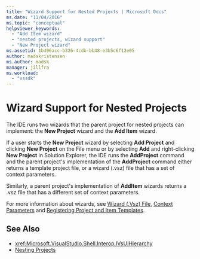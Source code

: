 ```yaml
---
title: "Wizard Support for Nested Projects | Microsoft Docs"
ms.date: "11/04/2016"
ms.topic: "conceptual"
helpviewer_keywords:
  - "Add Item wizard"
  - "nested projects, wizard support"
  - "New Project wizard"
ms.assetid: 1b496acc-b326-4cdb-bb48-e3b5c6f12e05
author: madskristensen
ms.author: madsk
manager: jillfra
ms.workload:
  - "vssdk"
---
```

# Wizard Support for Nested Projects
The IDE runs two wizards that the parent project for nested projects can implement: the **New Project** wizard and the **Add Item** wizard.

 If a user starts the **New Project** wizard by selecting **Add Project** and clicking **New Project** on the File menu or by selecting **Add** and right-clicking **New Project** in Solution Explorer, the IDE runs the **AddProject** command and the parent project's implementation of the **AddProject** command either returns a template project file, or a wizard (.vsz) file that has a set of context parameters.

 Similarly, a parent project's implementation of **AddItem** wizards returns a .vsz file that has a different set of context parameters.

 For more information about wizards, see [Wizard (.Vsz) File](../../extensibility/internals/wizard-dot-vsz-file.md), [Context Parameters](../../extensibility/internals/context-parameters.md) and [Registering Project and Item Templates](../../extensibility/internals/registering-project-and-item-templates.md).

## See Also
- <xref:Microsoft.VisualStudio.Shell.Interop.IVsUIHierarchy>
- [Nesting Projects](../../extensibility/internals/nesting-projects.md)
